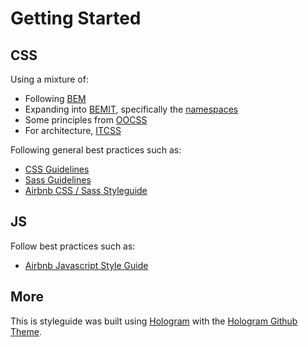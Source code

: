 # Getting Started

## CSS
Using a mixture of:

- Following [BEM](http://csswizardry.com/2013/01/mindbemding-getting-your-head-round-bem-syntax/)
- Expanding into [BEMIT](http://csswizardry.com/2015/08/bemit-taking-the-bem-naming-convention-a-step-further/), specifically the [namespaces](http://csswizardry.com/2015/03/more-transparent-ui-code-with-namespaces/)
- Some principles from [OOCSS](http://oocss.org/)
- For architecture, [ITCSS](http://itcss.io/)

 Following general best practices such as:

- [CSS Guidelines](http://cssguidelin.es/)
- [Sass Guidelines](http://sass-guidelin.es/)
- [Airbnb CSS / Sass Styleguide](https://github.com/airbnb/css)

## JS
Follow best practices such as:

- [Airbnb Javascript Style Guide](https://github.com/airbnb/javascript)

## More
This is styleguide was built using [Hologram](https://github.com/trulia/hologram) with the [Hologram Github Theme](https://github.com/wearecube/hologram-github-theme).
